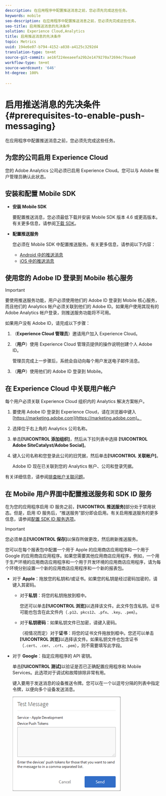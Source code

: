 ```yaml
---
description: 在应用程序中配置推送消息之前，您必须先完成这些任务。
keywords: mobile
seo-description: 在应用程序中配置推送消息之前，您必须先完成这些任务。
seo-title: 启用推送消息的先决条件
solution: Experience Cloud,Analytics
title: 启用推送消息的先决条件
topic: Metrics
uuid: 194e6e07-b794-4152-a838-a4125c3292d4
translation-type: tm+mt
source-git-commit: ae16f224eeaeefa29b2e1479270a72694c79aaa0
workflow-type: tm+mt
source-wordcount: '646'
ht-degree: 100%

---
```



# 启用推送消息的先决条件 {#prerequisites-to-enable-push-messaging}

在应用程序中配置推送消息之前，您必须先完成这些任务。

## 为您的公司启用 Experience Cloud

您的 Adobe Analytics 公司必须已启用 Experience Cloud。您可以与 Adobe 帐户管理员确认此状态。

## 安装和配置 Mobile SDK

* **安装 Mobile SDK**

   要配置推送消息，您必须最低下载并安装 Mobile SDK 版本 4.6 或更高版本。有关更多信息，请参阅[下载 SDK](/help/using/c-manage-app-settings/c-mob-confg-app/t-config-analytics/download-sdk.md)。

* **配置推送服务**

   您必须在 Mobile SDK 中配置推送服务。有关更多信息，请参阅以下内容：

   * [Android 中的推送消息](/help/android/messaging-main/push-messaging/push-messaging.md)
   * [iOS 中的推送消息](/help/ios/messaging-main/push-messaging/push-messaging.md)

## 使用您的 Adobe ID 登录到 Mobile 核心服务

>[!IMPORTANT]
>
>要使用推送服务功能，用户必须使用他们的 Adobe ID 登录到 Mobile 核心服务，而且他们的 Analytics 帐户必须关联到他们的 Adobe ID。如果用户使用其现有的 Adobe Analytics 帐户登录，则推送服务功能将不可用。

如果用户没有 Adobe ID，请完成以下步骤：

1. （**Experience Cloud 管理员**）邀请用户加入 Experience Cloud。

1. （**用户**）使用 Experience Cloud 管理员提供的操作说明创建个人 Adobe ID。

   管理员完成上一步骤后，系统会自动向每个用户发送电子邮件消息。

1. （**用户**）使用他们的 Adobe ID 登录到 Mobile。

## 在 Experience Cloud 中关联用户帐户

每个用户必须关联 Experience Cloud 组织内的 Analytics 解决方案帐户。

1. 要使用 Adobe ID 登录到 Experience Cloud，请在浏览器中键入 [https://marketing.adobe.com](https://marketing.adobe.com)。

1. 选择位于右上角的 Analytics 公司名称。

1. 单击&#x200B;**[!UICONTROL 添加组织]**，然后从下拉列表中选择 **[!UICONTROL Adobe SiteCatalyst/Adobe Social]**。

1. 键入公司名称和您登录此公司的旧凭据，然后单击&#x200B;**[!UICONTROL 关联帐户]**。

   Adobe ID 现在已关联到您的 Analytics 帐户、公司和登录凭据。

有关详细信息，请参阅[排查帐户关联问题](https://docs.adobe.com/content/help/zh-Hans/core-services/interface/manage-users-and-products/organizations.html)。

## 在 Mobile 用户界面中配置推送服务和 SDK ID 服务

在为您的应用程序启用 ID 服务之前，**[!UICONTROL 推送服务]**&#x200B;部分处于禁用状态。但是，启用 ID 服务后，“推送服务”部分即会启用。有关启用推送服务的更多信息，请参阅[配置 SDK ID 服务选项](/help/using/c-manage-app-settings/c-mob-confg-app/t-config-visitor.md)。

>[!IMPORTANT]
>
>您必须单击&#x200B;**[!UICONTROL 保存]**&#x200B;以保存所做更改，然后刷新推送服务。
>
>您可以在每个报表包中配置一个用于 Apple 的应用商店应用程序和一个用于 Google 的应用商店应用程序。如果您需要其他应用商店应用程序，例如，一个用于生产环境的应用商店应用程序和一个用于开发环境的应用商店应用程序，请为每个环境分别设置一个新的应用商店应用程序和一个新的报表包。

* 对于 **Apple**：拖放您的私钥和/或证书。如果您的私钥是经过密码加密的，请键入其密码。

   * 对于&#x200B;**私钥**：将您的私钥拖放到框中。

      您还可以单击&#x200B;**[!UICONTROL 浏览]**&#x200B;以选择该文件。此文件包含私钥。证书可能也包含在此文件内（`.p12`、`pkcs12`、`.pfx`、`.key`、`.pem`）。

   * 对于&#x200B;**私钥密码**：如果私钥文件已加密，请键入密码。

      （视情况而定）对于&#x200B;**证书**：将您的证书文件拖放到框中。您还可以单击&#x200B;**[!UICONTROL 浏览]**&#x200B;以选择该文件。如果私钥文件也包含证书（`.cert`、`.cer`、`.crt`、`.pem`），则不需要填写此字段。

* 对于 **Google**：指定应用程序的 API 密钥。

   单击&#x200B;**[!UICONTROL 测试]**&#x200B;以验证是否已正确配置应用程序和 Mobile Services。此选项对于调试和故障排除非常有用。

   键入要用于发送消息的设备推送令牌。您可以在一个以逗号分隔的列表中指定令牌，以便向多个设备发送消息。

   ![推送测试消息](assets/push_test_list.png)
